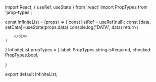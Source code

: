 import React, { useRef, useState } from 'react'
import PropTypes from 'prop-types';

const InfiniteList = (props) => {
    const listRef = useRef(null);
    const [data, setData]=useState(props.data)
    console.log("DATA", data)
    return (
        <div ref={listRef}>

        </div>
    )
}
InfiniteList.propTypes = {
    label: PropTypes.string.isRequired,
    checked: PropTypes.bool,

}

export default InfiniteList;
